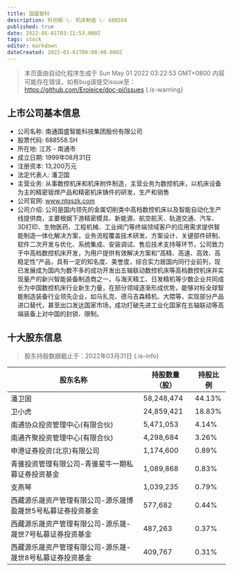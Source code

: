```yaml
---
title: 国盛智科
description: 科创板 \- 机床制造 \- 688558
published: true
date: 2022-05-01T03:22:53.000Z
tags: stock
editor: markdown
dateCreated: 2022-01-01T00:00:00.000Z
---
```


> 本页面由自动化程序生成于 Sun May 01 2022 03:22:53 GMT+0800
> 内容可能存在错误，如有bug请提交issue至：https://github.com/Eroleice/doc-pi/issues
{.is-warning}

## 上市公司基本信息
- 公司名称: 南通国盛智能科技集团股份有限公司
- 股票代码: 688558.SH
- 所在地: 江苏 - 南通市
- 成立日期: 1999年08月31日
- 注册资本: 13,200万元
- 法定代表人: 潘卫国
- 主营业务: 从事数控机床和机床附件制造，主营业务为数控机床，以机床设备为主的精密钣焊产品和精密机床铸件的研发，生产和销售
- 公司官网: www.ntgszk.com
- 公司介绍: 公司是国内领先的金属切削类中高档数控机床以及智能自动化生产线提供商，主要根据下游精密模具、新能源、航空航天、轨道交通、汽车、3D打印、生物医药、工程机械、工业阀门等终端领域客户的应用需求提供智能制造一体化解决方案，业务流程覆盖技术研发、方案设计、关键部件研制、软件二次开发与优化、系统集成、安装调试、售后技术支持等环节，公司致力于中高档数控机床开发，为用户提供有效解决方案和“高精、高速、高效、高稳定性”产品，具有一定的知名度、美誉度，综合实力居国内同行业前列，现已发展成为国内为数不多的成功开发出五轴联动数控机床等高档数控机床并实现量产的新兴智能装备制造商之一，与海天精工、日发精机等少数企业共同成长为中国数控机床行业新生力量，在部分领域逐渐形成优势，能够对标全球智能制造装备行业领先企业，如马扎克、德马吉森精机、大隈等，实现部分产品进口替代，甚至出口发达国家市场，成功打破先进工业化国家在五轴联动等高端装备上对中国的封锁、限制。


## 十大股东信息
> 股东持股数据截止于：2022年03月31日
{.is-info}

| 股东名称 | 持股数量（股） | 持股比例 |
| --- | --- | --- |
| 潘卫国 | 58,248,474 | 44.13% |
| 卫小虎 | 24,859,421 | 18.83% |
| 南通协众投资管理中心(有限合伙) | 5,471,053 | 4.14% |
| 南通齐聚投资管理中心(有限合伙) | 4,298,684 | 3.26% |
| 申港证券投资(北京)有限公司 | 1,174,600 | 0.89% |
| 青骓投资管理有限公司-青骓星牛一期私募证券投资基金 | 1,089,868 | 0.83% |
| 支燕琴 | 1,039,235 | 0.79% |
| 西藏源乐晟资产管理有限公司-源乐晟博盈晟世5号私募证券投资基金 | 577,682 | 0.44% |
| 西藏源乐晟资产管理有限公司-源乐晟-晟世7号私募证券投资基金 | 487,263 | 0.37% |
| 西藏源乐晟资产管理有限公司-源乐晟-晟世8号私募证券投资基金 | 409,767 | 0.31% |




